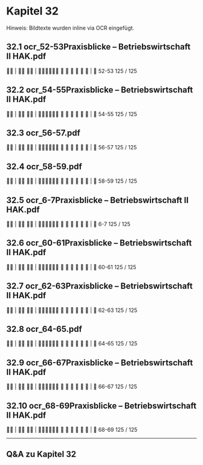 # Kapitel 32

Hinweis: Bildtexte wurden inline via OCR eingefügt.

## 32.1 ocr_52-53Praxisblicke – Betriebswirtschaft II HAK.pdf
 | 
 | 
     
| 
52-53
125 / 125

## 32.2 ocr_54-55Praxisblicke – Betriebswirtschaft II HAK.pdf
 | 
 | 
     
| 
54-55
125 / 125

## 32.3 ocr_56-57.pdf
 | 
 | 
     
| 
56-57
125 / 125

## 32.4 ocr_58-59.pdf
 | 
 | 
     
| 
58-59
125 / 125

## 32.5 ocr_6-7Praxisblicke – Betriebswirtschaft II HAK.pdf
 | 
 | 
     
| 
6-7
125 / 125

## 32.6 ocr_60-61Praxisblicke – Betriebswirtschaft II HAK.pdf
 | 
 | 
     
| 
60-61
125 / 125

## 32.7 ocr_62-63Praxisblicke – Betriebswirtschaft II HAK.pdf
 | 
 | 
     
| 
62-63
125 / 125

## 32.8 ocr_64-65.pdf
 | 
 | 
     
| 
64-65
125 / 125

## 32.9 ocr_66-67Praxisblicke – Betriebswirtschaft II HAK.pdf
 | 
 | 
     
| 
66-67
125 / 125

## 32.10 ocr_68-69Praxisblicke – Betriebswirtschaft II HAK.pdf
 | 
 | 
     
| 
68-69
125 / 125

---
## Q&A zu Kapitel 32